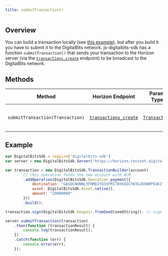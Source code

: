 ```yaml
---
title: submitTransaction()
---
```


## Overview

You can build a transaction locally (see [this example](../readme.md#building-transactions)), but after you build it you have to submit it to the DigitalBits network.  js-digitalbits-sdk has a function `submitTransaction()` that sends your transaction to the Horizon server (via the [`transactions_create`](https://developer.digitalbits.io/horizon/reference/transactions-create.html) endpoint) to be broadcast to the DigitalBits network.

## Methods

| Method | Horizon Endpoint | Param Type | Description |
| --- | --- | --- | --- |
| `submitTransaction(Transaction)` | [`transactions_create`](https://developer.digitalbits.io/horizon/reference/transactions-create.html) |  [`Transaction`](https://github.com/digitalbitsorg/js-digitalbits-base/blob/master/src/transaction.js) | Submits a transaction to the network.

## Example

```js
var DigitalBitsSdk = require('digitalbits-sdk')
var server = new DigitalBitsSdk.Server('https://horizon.testnet.digitalbits.io');

var transaction = new DigitalBitsSdk.TransactionBuilder(account)
        // this operation funds the new account with XLM
        .addOperation(DigitalBitsSdk.Operation.payment({
            destination: "GASOCNHNNLYFNMDJYQ3XFMI7BYHIOCFW3GJEOWRPEGK2TDPGTG2E5EDW",
            asset: DigitalBitsSdk.Asset.native(),
            amount: "20000000"
        }))
        .build();

transaction.sign(DigitalBitsSdk.Keypair.fromSeed(seedString)); // sign the transaction

server.submitTransaction(transaction)
    .then(function (transactionResult) {
        console.log(transactionResult);
    })
    .catch(function (err) {
        console.error(err);
    });
```
